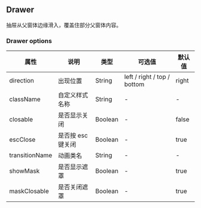 ## Drawer

抽屉从父窗体边缘滑入，覆盖住部分父窗体内容。

### Drawer options

属性 | 说明 | 类型 | 可选值 | 默认值
--- | --- | --- | --- | ---
direction | 出现位置 | String | left / right / top / bottom | right
className | 自定义样式名称 | String | - | -
closable | 是否显示关闭 | Boolean | - | false
escClose | 是否按 esc 键关闭 | Boolean | - | true
transitionName | 动画类名 | String | - | -
showMask | 是否显示遮罩 | Boolean | - | true
maskClosable | 是否关闭遮罩 | Boolean | - | true
